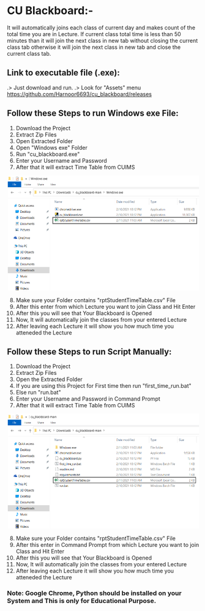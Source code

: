 # CU Blackboard:-
It will automatically joins each class of current day and makes count of the total time you are in Lecture. If current class total time is less than 50 minutes than it will join the next class in new tab without closing the current class tab otherwise it will join the next class in new tab and close the current class tab.

## Link to executable file (.exe):
.> Just download and run.
.> Look for "Assets" menu 
https://github.com/Harnoor6693/cu_blackboard/releases


## Follow these Steps to run Windows exe File:
1. Download the Project
2. Extract Zip Files
3. Open Extracted Folder
4. Open "Windows exe" Folder
5. Run "cu_blackboard.exe"
6. Enter your Username and Password
7. After that it will extract Time Table from CUIMS

<p align="center">
<img src="windows_exe_file.png" width="500px" height="300px">
</p>

8. Make sure your Folder contains "rptStudentTimeTable.csv" File
9. After this enter from which Lecture you want to join Class and Hit Enter 
10. After this you will see that Your Blackboard is Opened
11. Now, It will automatically join the classes from your entered Lecture
12. After leaving each Lecture it will show you how much time you atteneded the Lecture


## Follow these Steps to run Script Manually:
1. Download the Project
2. Extract Zip Files
3. Open the Extracted Folder
4. If you are using this Project for First time then run "first_time_run.bat"
5. Else run "run.bat"
6. Enter your Username and Password in Command Prompt
7. After that it will extract Time Table from CUIMS

<p align="center">
<img src="manual_file.png" width="500px" height="300px">
</p>

8. Make sure your Folder contains "rptStudentTimeTable.csv" File
9. After this enter in Command Prompt from which Lecture you want to join Class and Hit Enter 
10. After this you will see that Your Blackboard is Opened
11. Now, It will automatically join the classes from your entered Lecture
12. After leaving each Lecture it will show you how much time you atteneded the Lecture


### Note: Google Chrome, Python should be installed on your System and This is only for Educational Purpose.
